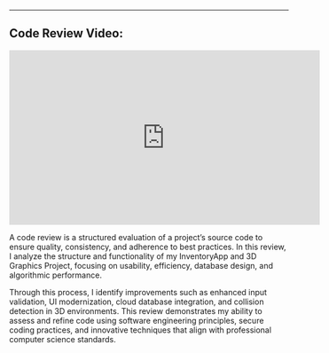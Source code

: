 ---
## Code Review Video:

<iframe width="560" height="315" src="https://www.youtube.com/embed/EDz7XxoZi6Y?si=rxcjrrCz5GXlJdUd" title="YouTube video player" frameborder="0" allow="accelerometer; autoplay; clipboard-write; encrypted-media; gyroscope; picture-in-picture; web-share" referrerpolicy="strict-origin-when-cross-origin" allowfullscreen></iframe>

A code review is a structured evaluation of a project’s source code to ensure quality, consistency, and adherence to best practices. In this review, I analyze the structure and functionality of my InventoryApp and 3D Graphics Project, focusing on usability, efficiency, database design, and algorithmic performance.

Through this process, I identify improvements such as enhanced input validation, UI modernization, cloud database integration, and collision detection in 3D environments. This review demonstrates my ability to assess and refine code using software engineering principles, secure coding practices, and innovative techniques that align with professional computer science standards.
